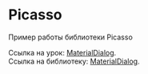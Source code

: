 # Picasso

Пример работы библиотеки Picasso

Ссылка на урок: <a href="http://java-help.ru/android-picasso/">MaterialDialog</a>.<br>
Ссылка на библиотеку: <a href="https://github.com/square/picasso">MaterialDialog</a>.
